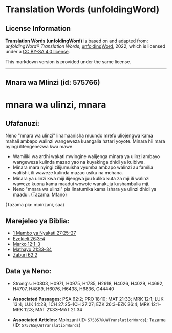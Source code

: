 # Translation Words (unfoldingWord)

## License Information

**Translation Words (unfoldingWord)** is based on and adapted from: _unfoldingWord® Translation Words_, [unfoldingWord](https://unfoldingword.org/utw), 2022, which is licensed under a [CC BY-SA 4.0 license](https://creativecommons.org/licenses/by-sa/4.0/legalcode.en).

This markdown version is provided under the same license.



--------------------------------

## Mnara wa Mlinzi (id: 575766)

mnara wa ulinzi, mnara
======================

Ufafanuzi:
----------

Neno "mnara wa ulinzi" linamaanisha muundo mrefu uliojengwa kama mahali ambapo walinzi wangeweza kuangalia hatari yoyote. Minara hii mara nyingi ilitengenezwa kwa mawe.

* Wamiliki wa ardhi wakati mwingine walijenga minara ya ulinzi ambayo wangeweza kulinda mazao yao na kuyakinga dhidi ya kuibiwa.
* Minara mara nyingi zilijumuisha vyumba ambapo walinzi au familia waliishi, ili waweze kulinda mazao usiku na mchana.
* Minara ya ulinzi kwa miji ilijengwa juu kuliko kuta za mji ili walinzi waweze kuona kama maadui wowote wanakuja kushambulia mji.
* Neno "mnara wa ulinzi" pia linatumika kama ishara ya ulinzi dhidi ya maadui. (Tazama: Mfano)

(Tazama pia: mpinzani, saa)

Marejeleo ya Biblia:
--------------------

* [1 Mambo ya Nyakati 27:25–27](https://ref.ly/1Chr27:25-1Chr27:27)
* [Ezekieli 26:3–4](https://ref.ly/Ezek26:3-Ezek26:4)
* [Marko 12:1–3](https://ref.ly/Mark12:1-Mark12:3)
* [Mathayo 21:33–34](https://ref.ly/Matt21:33-Matt21:34)
* [Zaburi 62:2](https://ref.ly/Ps62:2)

Data ya Neno:
-------------

* Strong's: H0803, H0971, H0975, H1785, H2918, H4026, H4029, H4692, H4707, H4869, H6076, H6438, H6836, G44440

* **Associated Passages:** PSA 62:2; PRO 18:10; MAT 21:33; MRK 12:1; LUK 13:4; LUK 14:28; 1CH 27:25–1CH 27:27; EZK 26:3–EZK 26:4; MRK 12:1–MRK 12:3; MAT 21:33–MAT 21:34
* **Associated Articles:** Mpinzani (ID: `575357@UWTranslationWords`); Tazama (ID: `575765@UWTranslationWords`)

